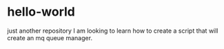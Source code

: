 # hello-world
just another repository
I am looking to learn how to create a script that will create an mq queue manager.
